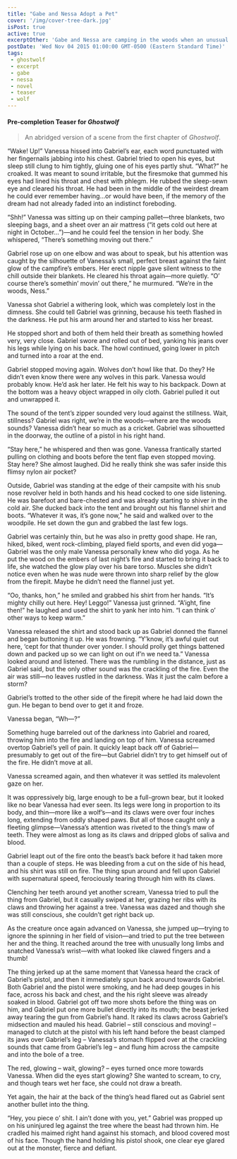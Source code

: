 ```yaml
---
title: "Gabe and Nessa Adopt a Pet"
cover: '/img/cover-tree-dark.jpg'
isPost: true
active: true
excerptOther: 'Gabe and Nessa are camping in the woods when an unusual storm rolls in.'
postDate: 'Wed Nov 04 2015 01:00:00 GMT-0500 (Eastern Standard Time)'
tags:
 - ghostwolf
 - excerpt
 - gabe
 - nessa
 - novel
 - teaser
 - wolf
---
```


#### Pre-completion Teaser for *Ghostwolf*

> An abridged version of a scene from the first chapter of *Ghostwolf*.

“Wake! Up!” Vanessa hissed into Gabriel’s ear, each word punctuated with her fingernails jabbing into his chest.
Gabriel tried to open his eyes, but sleep still clung to him tightly, gluing one of his eyes partly shut. “What?” he croaked. It was meant to sound irritable, but the firesmoke that gummed his eyes had lined his throat and chest with phlegm. He rubbed the sleep-sewn eye and cleared his throat. He had been in the middle of the weirdest dream he could ever remember having…or would have been, if the memory of the dream had not already faded into an indistinct foreboding.

“Shh!” Vanessa was sitting up on their camping pallet—three blankets, two sleeping bags, and a sheet over an air mattress (“it gets cold out here at night in October…”)—and he could feel the tension in her body. She whispered, “There’s something moving out there.”

Gabriel rose up on one elbow and was about to speak, but his attention was caught by the silhouette of Vanessa’s small, perfect breast against the faint glow of the campfire’s embers. Her erect nipple gave silent witness to the chill outside their blankets. He cleared his throat again—more quietly. “O’ course there’s somethin’ movin’ out there,” he murmured. “We’re in the woods, Ness.”

Vanessa shot Gabriel a withering look, which was completely lost in the dimness. She could tell Gabriel was grinning, because his teeth flashed in the darkness. He put his arm around her and started to kiss her breast.

He stopped short and both of them held their breath as something howled very, very close. Gabriel swore and rolled out of bed, yanking his jeans over his legs while lying on his back. The howl continued, going lower in pitch and turned into a roar at the end.

Gabriel stopped moving again. Wolves don’t howl like that. Do they? He didn’t even know there were any wolves in this park. Vanessa would probably know. He’d ask her later. He felt his way to his backpack. Down at the bottom was a heavy object wrapped in oily cloth. Gabriel pulled it out and unwrapped it.

The sound of the tent’s zipper sounded very loud against the stillness. Wait, stillness? Gabriel was right, we’re in the woods—where are the woods sounds? Vanessa didn’t hear so much as a cricket. Gabriel was silhouetted in the doorway, the outline of a pistol in his right hand.

“Stay here,” he whispered and then was gone. Vanessa frantically started pulling on clothing and boots before the tent flap even stopped moving. Stay here? She almost laughed. Did he really think she was safer inside this flimsy nylon air pocket?

Outside, Gabriel was standing at the edge of their campsite with his snub nose revolver held in both hands and his head cocked to one side listening. He was barefoot and bare-chested and was already starting to shiver in the cold air. She ducked back into the tent and brought out his flannel shirt and boots.
“Whatever it was, it’s gone now,” he said and walked over to the woodpile. He set down the gun and grabbed the last few logs.

Gabriel was certainly thin, but he was also in pretty good shape. He ran, hiked, biked, went rock-climbing, played field sports, and even did yoga—Gabriel was the only male Vanessa personally knew who did yoga. As he put the wood on the embers of last night’s fire and started to bring it back to life, she watched the glow play over his bare torso. Muscles she didn’t notice even when he was nude were thrown into sharp relief by the glow from the firepit. Maybe he didn’t need the flannel just yet.

“Oo, thanks, hon,” he smiled and grabbed his shirt from her hands. “It’s mighty chilly out here. Hey! Leggo!” Vanessa just grinned. “A’ight, fine then!” he laughed and used the shirt to yank her into him. “I can think o’ other ways to keep warm.”

Vanessa released the shirt and stood back up as Gabriel donned the flannel and began buttoning it up. He was frowning. “Y’know, it’s awful quiet out here, ‘cept for that thunder over yonder. I should prolly get things battened down and packed up so we can light on out if’n we need ta.” Vanessa looked around and listened. There was the rumbling in the distance, just as Gabriel said, but the only other sound was the crackling of the fire. Even the air was still—no leaves rustled in the darkness. Was it just the calm before a storm?

Gabriel’s trotted to the other side of the firepit where he had laid down the gun. He began to bend over to get it and froze.

Vanessa began, “Wh—?”

Something huge barreled out of the darkness into Gabriel and roared, throwing him into the fire and landing on top of him. Vanessa screamed overtop Gabriel’s yell of pain. It quickly leapt back off of Gabriel—presumably to get out of the fire—but Gabriel didn’t try to get himself out of the fire. He didn’t move at all.

Vanessa screamed again, and then whatever it was settled its malevolent gaze on her.

It was oppressively big, large enough to be a full-grown bear, but it looked like no bear Vanessa had ever seen. Its legs were long in proportion to its body, and thin—more like a wolf’s—and its claws were over four inches long, extending from oddly shaped paws. But all of those caught only a fleeting glimpse—Vanessa’s attention was riveted to the thing’s maw of teeth. They were almost as long as its claws and dripped globs of saliva and blood.

Gabriel leapt out of the fire onto the beast’s back before it had taken more than a couple of steps. He was bleeding from a cut on the side of his head, and his shirt was still on fire. The thing spun around and fell upon Gabriel with supernatural speed, ferociously tearing through him with its claws.

Clenching her teeth around yet another scream, Vanessa tried to pull the thing from Gabriel, but it casually swiped at her, grazing her ribs with its claws and throwing her against a tree. Vanessa was dazed and though she was still conscious, she couldn’t get right back up.

As the creature once again advanced on Vanessa, she jumped up—trying to ignore the spinning in her field of vision—and tried to put the tree between her and the thing. It reached around the tree with unusually long limbs and snatched Vanessa’s wrist—with what looked like clawed fingers and a thumb!

The thing jerked up at the same moment that Vanessa heard the crack of Gabriel’s pistol, and then it immediately spun back around towards Gabriel. Both Gabriel and the pistol were smoking, and he had deep gouges in his face, across his back and chest, and the his right sleeve was already soaked in blood. Gabriel got off two more shots before the thing was on him, and Gabriel put one more bullet directly into its mouth; the beast jerked away tearing the gun from Gabriel’s hand. It raked its claws across Gabriel’s midsection and mauled his head. Gabriel – still conscious and moving! – managed to clutch at the pistol with his left hand before the beast clamped its jaws over Gabriel’s leg – Vanessa’s stomach flipped over at the crackling sounds that came from Gabriel’s leg – and flung him across the campsite and into the bole of a tree.

The red, glowing – wait, glowing? – eyes turned once more towards Vanessa. When did the eyes start glowing? She wanted to scream, to cry, and though tears wet her face, she could not draw a breath.

Yet again, the hair at the back of the thing’s head flared out as Gabriel sent another bullet into the thing.
 
“Hey, you piece o’ shit. I ain’t done with you, yet.” Gabriel was propped up on his uninjured leg against the tree where the beast had thrown him. He cradled his maimed right hand against his stomach, and blood covered most of his face. Though the hand holding his pistol shook, one clear eye glared out at the monster, fierce and defiant.